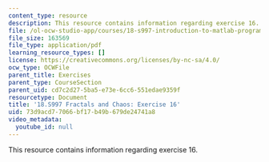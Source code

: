 ```yaml
---
content_type: resource
description: This resource contains information regarding exercise 16.
file: /ol-ocw-studio-app/courses/18-s997-introduction-to-matlab-programming-fall-2011/73d9acd77066bf17b49b679de24741a8_MIT18_S997F11_Exercise_16.pdf
file_size: 163569
file_type: application/pdf
learning_resource_types: []
license: https://creativecommons.org/licenses/by-nc-sa/4.0/
ocw_type: OCWFile
parent_title: Exercises
parent_type: CourseSection
parent_uid: cd7c2d27-5ba5-e73e-6cc6-551edae9359f
resourcetype: Document
title: '18.S997 Fractals and Chaos: Exercise 16'
uid: 73d9acd7-7066-bf17-b49b-679de24741a8
video_metadata:
  youtube_id: null
---
```

This resource contains information regarding exercise 16.